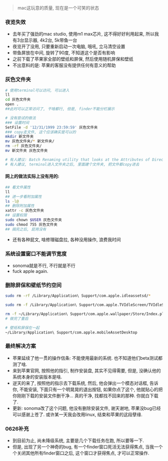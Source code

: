> mac这玩意的质量, 现在是一个可笑的状态

### 夜览失效

* 去年买了强劲的mac studio, 使用m1 max芯片, 这不得好好利用起来, 所以我有3台显示器, 4k2台, 5k带鱼一台
* 夜览开了没用, 只要重新启动一次电脑, 哦吼, 立马清空设置
* 带鱼屏放在中间, 旋转了90度, 不知道这个是否有影响
* 之前下载了苹果家全部的壁纸和屏保, 然后使用随机屏保和壁纸
* 不出意料的是: 苹果的客服没有提供任何有意义的帮助



### 灰色文件夹

```sh
# 使用terminal可以访问, 可以进入
ll
cd 灰色文件夹
open .
##此时可以正常访问了, 干啥都行, 但是, finder不能分栏展示

# 没有尝试的做法
### 设置时间
SetFile -d '12/31/1999 23:59:59' 灰色文件夹
### copy走文件, 这个应该确实是可以的
mkdir 新文件夹
mv 灰色文件夹/* 新文件夹/
rm -rf 灰色文件夹/
mv 新文件夹 灰色文件夹

# 有人建议: Batch Renaming utility that looks at the Attributes of Directories and files.
# 有人建议, terminal进入文件夹之后, 里面建个文件夹, 把文件都copy进去

```

####  网上的做法实际上没有用的:
```sh
## 看文件属性
ll 
## 进一步看附加属性
ls -l@ 
## 删除附加属性
xattr -c 灰色文件夹
## 设置权限
sudo chown $USER 灰色文件夹
sudo chmod 755 灰色文件夹
## 搞完之后, 屁用没有
```

* 还有各种屁文, 啥修理磁盘拉, 各种没用操作, 浪费我时间

### 系统设置窗口不能调节宽度

* sonoma就是不行, 不行就是不行
* fuck apple again.

### 删除屏保和壁纸节约空间

```sh
sudo rm -rf /Library/Application\ Support/com.apple.idleassetsd/*

sudo rm -f /Library/Application\ Support/com.apple.TVIdleScreen/TVIdleScreenSnapshotLog.plist

rm -f ~/Library/Application\ Support/com.apple.wallpaper/Store/Index.plist
# 做完了重启
```

```sh
# 壁纸和屏保在一起
~/Library/Application\ Support/com.apple.mobileAssetDesktop
```

### 最终解决方案

* 苹果延续了他一贯的操作信条: 不能使用最新的系统. 也不知道他们beta测试都测了啥.
* 来到苹果官网, 按照他的指引, 制作安装盘, 其实不见得需要, 但是, 没确认他的系统本身的安装版本是啥. 
* 逆天的来了, 按照他的指示去下载系统, 然后, 他会弹出一个模态对话框, 告诉你, 不能安装, 下面只有一个明晃晃的退出按钮, 如果你点了这个, 他就贴心的把你刚刚下载的安装文件删干净... 真的干净, 找都找不回来的那种. 你就白下载了.
* 更新: sonoma改了这个问题, 他没有删除安装文件, 谢天谢地, 苹果没bug已经可以感谢上苍了. 或许某一天我会改用linux, 结束和苹果的这段孽缘.

### 0626补充

* 到目前为止, 尚未降级系统, 主要是几个下载任务在跑, 所以要等一下.
* 但是, 出现了另一个神奇的bug, 有一个finder窗口死活无法获得焦点, 当我一个个关闭其他所有finder窗口之后, 这个窗口才获得焦点, 才可以正常操作.
